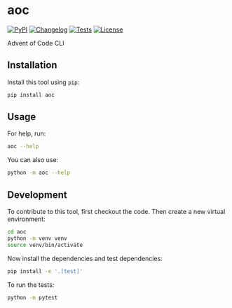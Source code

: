 # aoc

[![PyPI](https://img.shields.io/pypi/v/aoc.svg)](https://pypi.org/project/aoc/)
[![Changelog](https://img.shields.io/github/v/release/steven-terrana/aoc?include_prereleases&label=changelog)](https://github.com/steven-terrana/aoc/releases)
[![Tests](https://github.com/steven-terrana/aoc/actions/workflows/test.yml/badge.svg)](https://github.com/steven-terrana/aoc/actions/workflows/test.yml)
[![License](https://img.shields.io/badge/license-Apache%202.0-blue.svg)](https://github.com/steven-terrana/aoc/blob/master/LICENSE)

Advent of Code CLI

## Installation

Install this tool using `pip`:
```bash
pip install aoc
```
## Usage

For help, run:
```bash
aoc --help
```
You can also use:
```bash
python -m aoc --help
```
## Development

To contribute to this tool, first checkout the code. Then create a new virtual environment:
```bash
cd aoc
python -m venv venv
source venv/bin/activate
```
Now install the dependencies and test dependencies:
```bash
pip install -e '.[test]'
```
To run the tests:
```bash
python -m pytest
```
